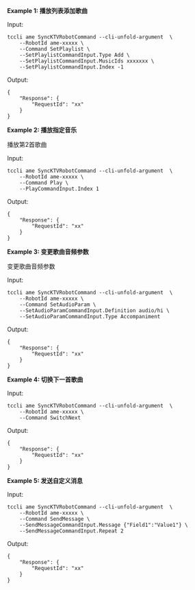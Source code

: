 **Example 1: 播放列表添加歌曲**



Input: 

```
tccli ame SyncKTVRobotCommand --cli-unfold-argument  \
    --RobotId ame-xxxxx \
    --Command SetPlaylist \
    --SetPlaylistCommandInput.Type Add \
    --SetPlaylistCommandInput.MusicIds xxxxxxx \
    --SetPlaylistCommandInput.Index -1
```

Output: 
```
{
    "Response": {
        "RequestId": "xx"
    }
}
```

**Example 2: 播放指定音乐**

播放第2首歌曲

Input: 

```
tccli ame SyncKTVRobotCommand --cli-unfold-argument  \
    --RobotId ame-xxxxx \
    --Command Play \
    --PlayCommandInput.Index 1
```

Output: 
```
{
    "Response": {
        "RequestId": "xx"
    }
}
```

**Example 3: 变更歌曲音频参数**

变更歌曲音频参数

Input: 

```
tccli ame SyncKTVRobotCommand --cli-unfold-argument  \
    --RobotId ame-xxxxx \
    --Command SetAudioParam \
    --SetAudioParamCommandInput.Definition audio/hi \
    --SetAudioParamCommandInput.Type Accompaniment
```

Output: 
```
{
    "Response": {
        "RequestId": "xx"
    }
}
```

**Example 4: 切换下一首歌曲**



Input: 

```
tccli ame SyncKTVRobotCommand --cli-unfold-argument  \
    --RobotId ame-xxxxx \
    --Command SwitchNext
```

Output: 
```
{
    "Response": {
        "RequestId": "xx"
    }
}
```

**Example 5: 发送自定义消息**



Input: 

```
tccli ame SyncKTVRobotCommand --cli-unfold-argument  \
    --RobotId ame-xxxxx \
    --Command SendMessage \
    --SendMessageCommandInput.Message {"Field1":"Value1"} \
    --SendMessageCommandInput.Repeat 2
```

Output: 
```
{
    "Response": {
        "RequestId": "xx"
    }
}
```

